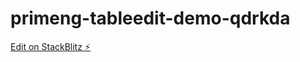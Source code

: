 # primeng-tableedit-demo-qdrkda

[Edit on StackBlitz ⚡️](https://stackblitz.com/edit/primeng-tableedit-demo-qdrkda)